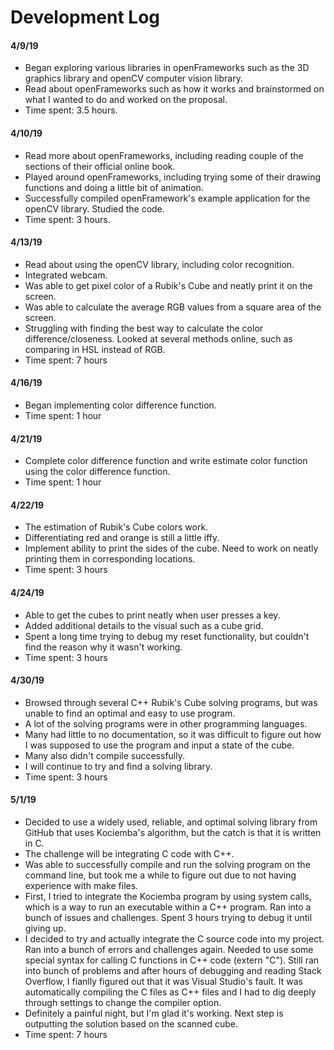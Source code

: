 # Development Log

#### 4/9/19
- Began exploring various libraries in openFrameworks such as the 3D graphics library and openCV computer vision library.
- Read about openFrameworks such as how it works and brainstormed on what I wanted to do and worked on the proposal.
- Time spent: 3.5 hours.

#### 4/10/19
- Read more about openFrameworks, including reading couple of the sections of their official online book.
- Played around openFrameworks, including trying some of their drawing functions and doing a little bit of animation.
- Successfully compiled openFramework's example application for the openCV library. Studied the code.
- Time spent: 3 hours.

#### 4/13/19
- Read about using the openCV library, including color recognition.
- Integrated webcam.
- Was able to get pixel color of a Rubik's Cube and neatly print it on the screen.
- Was able to calculate the average RGB values from a square area of the screen.
- Struggling with finding the best way to calculate the color difference/closeness. Looked at several methods online, such as comparing in HSL instead of RGB.
- Time spent: 7 hours

#### 4/16/19
- Began implementing color difference function.
- Time spent: 1 hour

#### 4/21/19
- Complete color difference function and write estimate color function using the color difference function.
- Time spent: 1 hour

#### 4/22/19
- The estimation of Rubik's Cube colors work. 
- Differentiating red and orange is still a little iffy.
- Implement ability to print the sides of the cube. Need to work on neatly printing them in corresponding locations.
- Time spent: 3 hours

#### 4/24/19
- Able to get the cubes to print neatly when user presses a key.
- Added additional details to the visual such as a cube grid.
- Spent a long time trying to debug my reset functionality, but couldn't find the reason why it wasn't working.
- Time spent: 3 hours

#### 4/30/19
- Browsed through several C++ Rubik's Cube solving programs, but was unable to find an optimal and easy to use program.
- A lot of the solving programs were in other programming languages.
- Many had little to no documentation, so it was difficult to figure out how I was supposed to use the program and input a state of the cube.
- Many also didn't compile successfully.
- I will continue to try and find a solving library.
- Time spent: 3 hours

#### 5/1/19
- Decided to use a widely used, reliable, and optimal solving library from GitHub that uses Kociemba's algorithm, but the catch is that it is written in C.
- The challenge will be integrating C code with C++.
- Was able to successfully compile and run the solving program on the command line, but took me a while to figure out due to not having experience with make files.
- First, I tried to integrate the Kociemba program by using system calls, which is a way to run an executable within a C++ program. Ran into a bunch of issues and challenges. Spent 3 hours trying to debug it until giving up.
- I decided to try and actually integrate the C source code into my project. Ran into a bunch of errors and challenges again. Needed to use some special syntax for calling C functions in C++ code (extern "C"). Still ran into bunch of problems and after hours of debugging and reading Stack Overflow, I fianlly figured out that it was Visual Studio's fault. It was automatically compiling the C files as C++ files and I had to dig deeply through settings to change the compiler option. 
- Definitely a painful night, but I'm glad it's working. Next step is outputting the solution based on the scanned cube.
- Time spent: 7 hours